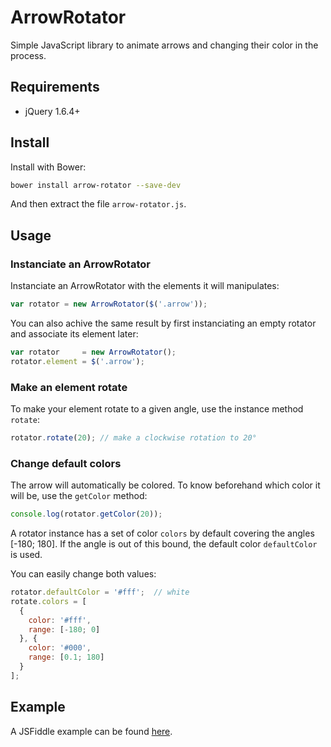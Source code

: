 ArrowRotator
============

Simple JavaScript library to animate arrows and changing their color in the process.

## Requirements

* jQuery 1.6.4+


## Install

Install with Bower:

```bash
bower install arrow-rotator --save-dev
```

And then extract the file `arrow-rotator.js`.


## Usage

### Instanciate an ArrowRotator

Instanciate an ArrowRotator with the elements it will manipulates:

```javascript
var rotator = new ArrowRotator($('.arrow'));
```

You can also achive the same result by first instanciating an empty rotator and associate its element later:

```javascript
var rotator     = new ArrowRotator();
rotator.element = $('.arrow');
```

### Make an element rotate

To make your element rotate to a given angle, use the instance method `rotate`:

```javascript
rotator.rotate(20); // make a clockwise rotation to 20°
```

### Change default colors

The arrow will automatically be colored. To know beforehand which color it will be, use the `getColor` method:

```javascript
console.log(rotator.getColor(20));
```

A rotator instance has a set of color `colors` by default covering the angles [-180; 180]. If the angle is out of this bound, the default color `defaultColor` is used.

You can easily change both values:

```javascript
rotator.defaultColor = '#fff';  // white
rotate.colors = [
  {
    color: '#fff',
    range: [-180; 0]
  }, {
    color: '#000',
    range: [0.1; 180]
  }
];
```

## Example

A JSFiddle example can be found [here](http://jsfiddle.net/theofidry/a1h1g6fh/).
